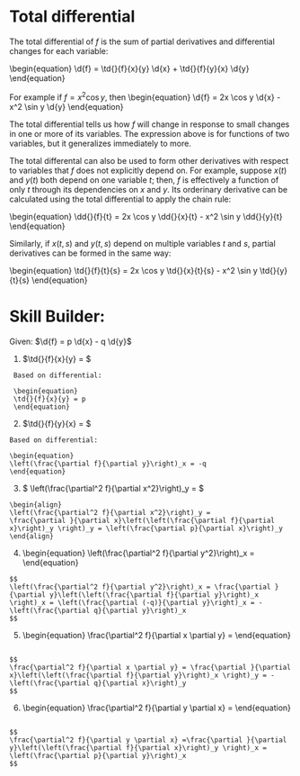 # Total differential

The total differential of *f* is the sum of partial derivatives and differential
changes for each variable:

\begin{equation}
\d{f} = \td{}{f}{x}{y} \d{x} + \td{}{f}{y}{x} \d{y}
\end{equation}

For example if $f = x^2 \cos y$, then
\begin{equation}
\d{f} = 2x \cos y \d{x} - x^2 \sin y \d{y}
\end{equation}

The total differential tells us how *f* will change in response to small
changes in one or more of its variables. The expression above is for functions
of two variables, but it generalizes immediately to more.

The total differental can also be used to form other derivatives with respect
to variables that *f* does not explicitly depend on. For example, suppose $x(t)$
and $y(t)$ both depend on one variable $t$; then, *f* is effectively a function
of only *t* through its dependencies on *x* and *y*. Its orderinary derivative
can be calculated using the total differential to apply the chain rule:

\begin{equation}
\dd{}{f}{t} = 2x \cos y \dd{}{x}{t} - x^2 \sin y \dd{}{y}{t}
\end{equation}

Similarly, if $x(t,s)$ and $y(t,s)$ depend on multiple variables *t* and *s*,
partial derivatives can be formed in the same way:

\begin{equation}
\td{}{f}{t}{s} = 2x \cos y \td{}{x}{t}{s} - x^2 \sin y \td{}{y}{t}{s}
\end{equation}


# Skill Builder:

Given: $\d{f} = p \d{x} - q \d{y}$ 

1. $\td{}{f}{x}{y} = $
  ```{solution}
   Based on differential:

   \begin{equation}
   \td{}{f}{x}{y} = p
   \end{equation}
   ```   

2.  $\td{}{f}{y}{x} = $
```{solution}
Based on differential:

\begin{equation}
\left(\frac{\partial f}{\partial y}\right)_x = -q 
\end{equation}
```


3. $ \left(\frac{\partial^2 f}{\partial x^2}\right)_y = $

```{solution}
\begin{align}
\left(\frac{\partial^2 f}{\partial x^2}\right)_y = 
\frac{\partial }{\partial x}\left(\left(\frac{\partial f}{\partial x}\right)_y \right)_y = \left(\frac{\partial p}{\partial x}\right)_y  
\end{align}
```

4. \begin{equation} \left(\frac{\partial^2 f}{\partial y^2}\right)_x = \end{equation}
```{solution}
$$
\left(\frac{\partial^2 f}{\partial y^2}\right)_x = \frac{\partial }{\partial y}\left(\left(\frac{\partial f}{\partial y}\right)_x \right)_x = \left(\frac{\partial (-q)}{\partial y}\right)_x = -\left(\frac{\partial q}{\partial y}\right)_x 
$$
```

5. \begin{equation} \frac{\partial^2 f}{\partial x \partial y} = \end{equation}

```{solution}

$$
\frac{\partial^2 f}{\partial x \partial y} = \frac{\partial }{\partial x}\left(\left(\frac{\partial f}{\partial y}\right)_x \right)_y = -\left(\frac{\partial q}{\partial x}\right)_y 
$$
```

6. \begin{equation} \frac{\partial^2 f}{\partial y \partial x} = \end{equation}

```{solution}

$$ 
\frac{\partial^2 f}{\partial y \partial x} =\frac{\partial }{\partial y}\left(\left(\frac{\partial f}{\partial x}\right)_y \right)_x = \left(\frac{\partial p}{\partial y}\right)_x 
$$
```